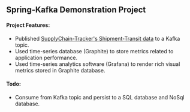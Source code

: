 
## Spring-Kafka Demonstration Project

#### Project Features:
* Published [SupplyChain-Tracker's Shipment-Transit data](https://github.com/Yagnadat-Talakola/SupplyChain-Tracker) to a Kafka topic.
* Used time-series database (Graphite) to store metrics related to application performance.
* Used time-series analytics software (Grafana) to render rich visual metrics stored in Graphite database.

#### Todo:
* Consume from Kafka topic and persist to a SQL database and NoSql database.

